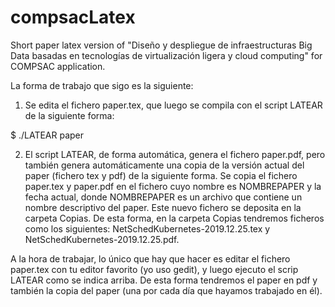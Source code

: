 # compsacLatex
Short paper latex version of "Diseño y despliegue de infraestructuras Big Data basadas en tecnologías de virtualización ligera y cloud computing" for COMPSAC application.


La forma de trabajo que sigo es la siguiente:

1. Se edita el fichero paper.tex, que luego se compila con el script LATEAR de la siguiente forma: 

$ ./LATEAR paper


2. El script LATEAR, de forma automática,  genera el fichero paper.pdf, pero también genera automáticamente una copia de la versión actual del paper (fichero tex y pdf) de la siguiente forma. Se copia el fichero paper.tex y paper.pdf en el fichero cuyo nombre es NOMBREPAPER y la fecha actual, donde NOMBREPAPER es un archivo que contiene un nombre descriptivo del paper. Este nuevo fichero se deposita en la carpeta Copias. De esta forma, en la carpeta Copias tendremos ficheros como los siguientes: NetSchedKubernetes-2019.12.25.tex y NetSchedKubernetes-2019.12.25.pdf.


A la hora de trabajar, lo único que hay que hacer es editar el fichero paper.tex con tu editor favorito (yo uso gedit), y luego ejecuto el scrip LATEAR como se indica arriba. De esta forma tendremos el paper en pdf y también la copia del paper (una por cada día que hayamos trabajado en él).

